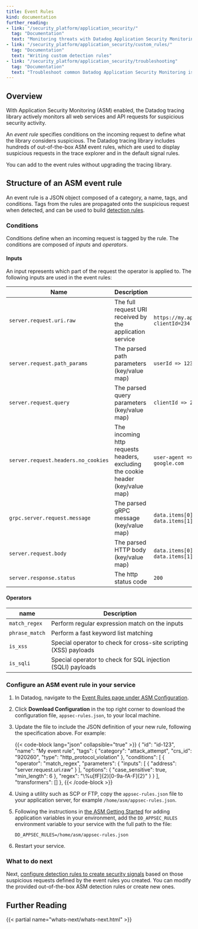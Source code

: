 ```yaml
---
title: Event Rules
kind: documentation
further_reading:
- link: "/security_platform/application_security/"
  tag: "Documentation"
  text: "Monitoring threats with Datadog Application Security Monitoring"
- link: "/security_platform/application_security/custom_rules/"
  tag: "Documentation"
  text: "Writing custom detection rules"
- link: "/security_platform/application_security/troubleshooting"
  tag: "Documentation"
  text: "Troubleshoot common Datadog Application Security Monitoring issues"
---
```


## Overview

With Application Security Monitoring (ASM) enabled, the Datadog tracing library actively monitors all web services and API requests for suspicious security activity.

An _event rule_ specifies conditions on the incoming request to define what the library considers suspicious. The Datadog tracing library includes hundreds of out-of-the-box ASM event rules, which are used to display suspicious requests in the trace explorer and in the default signal rules. 

You can add to the event rules without upgrading the tracing library. 

## Structure of an ASM event rule

An event rule is a JSON object composed of a category, a name, tags, and conditions. Tags from the rules are propagated onto the suspicious request when detected, and can be used to build [detection rules][1].

### Conditions
Conditions define when an incoming request is tagged by the rule. The conditions are composed of _inputs_ and _operators_.

#### Inputs
An input represents which part of the request the operator is applied to. The following inputs are used in the event rules:

| Name | Description | Example |
|------|-------------|---------|
| `server.request.uri.raw` | The full request URI received by the application service | `https://my.api.com/users/1234/roles?clientId=234` |
| `server.request.path_params` | The parsed path parameters (key/value map) | `userId => 1234` |
| `server.request.query` | The parsed query parameters (key/value map) | `clientId => 234` |
| `server.request.headers.no_cookies` | The incoming http requests headers, excluding the cookie header (key/value map) | `user-agent => Zgrab, referer => google.com` |
| `grpc.server.request.message` | The parsed gRPC message (key/value map) | `data.items[0] => value0, data.items[1] => value1` |
| `server.request.body` | The parsed HTTP body (key/value map) | `data.items[0] => value0, data.items[1] => value1` |
| `server.response.status` | The http status code | `200` |

#### Operators 

| name | Description |
|------|-------------|
| `match_regex` | Perform regular expression match on the inputs |
| `phrase_match` | Perform a fast keyword list matching |
| `is_xss` | Special operator to check for cross-site scripting (XSS) payloads |
| `is_sqli` | Special operator to check for SQL injection (SQLI) payloads |

### Configure an ASM event rule in your service

1. In Datadog, navigate to the [Event Rules page under ASM Configuration][2].

2. Click **Download Configuration** in the top right corner to download the configuration file, `appsec-rules.json`, to your local machine.

3. Update the file to include the JSON definition of your new rule, following the specification above. For example:

   {{< code-block lang="json" collapsible="true" >}}
    {
        "id": "id-123",
        "name": "My event rule",
        "tags": {
            "category": "attack_attempt",
            "crs_id": "920260",
            "type": "http_protocol_violation"
        },
        "conditions": [
            {
                "operator": "match_regex",
                "parameters": {
                    "inputs": [
                        {
                            "address": "server.request.uri.raw"
                        }
                    ],
                    "options": {
                        "case_sensitive": true,
                        "min_length": 6
                    },
                    "regex": "\\%u[fF]{2}[0-9a-fA-F]{2}"
                }
            }
        ],
        "transformers": []
    },
   {{< /code-block >}}

3. Using a utility such as SCP or FTP, copy the `appsec-rules.json` file to your application server, for example `/home/asm/appsec-rules.json`.

4. Following the instructions in [the ASM Getting Started][3] for adding application variables in your environment, add the `DD_APPSEC_RULES` environment variable to your service with the full path to the file: 
   ```
   DD_APPSEC_RULES=/home/asm/appsec-rules.json
   ```

5. Restart your service.

### What to do next

Next, [configure detection rules to create security signals][1] based on those suspicious requests defined by the event rules you created. You can modify the provided out-of-the-box ASM detection rules or create new ones. 

## Further Reading

{{< partial name="whats-next/whats-next.html" >}}

[1]: /security_platform/application_security/custom_rules/
[2]: https://app.datadoghq.com/security/appsec/event-rules
[3]: /security_platform/application_security/getting_started/
